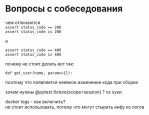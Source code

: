 # Вопросы с собеседования

чем отличаются \
`assert status_code == 200`\
`assert status_code is 200`

и

`assert status_code == 400`\
`assert status_code is 400`



почему не стоит делать вот так:

```
def get_user(name, params={}):
```

поотому что появляется неявное изменение кода при сборке



зачем нужны @pytest.fixture(scope=session) ? vs хуки



docker logs - как включить? \
не стоит использовать, потому что могут стырить инфу из логов
